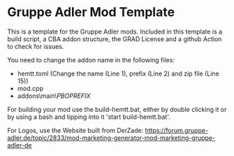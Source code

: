 # Gruppe Adler Mod Template

This is a template for the Gruppe Adler mods. Included in this template is a build script, a CBA addon structure, the GRAD License and a github Action to check for issues.

You need to change the addon name in the following files:
- hemtt.toml (Change the name (Line 1), prefix (Line 2) and zip file (Line 15))
- mod.cpp 
- addons\main\\$PBOPREFIX$


For building your mod use the build-hemtt.bat, either by double clicking it or by using a bash and tipping into it 'start build-hemtt.bat'.

For Logos, use the Website built from DerZade:
https://forum.gruppe-adler.de/topic/2833/mod-marketing-generator-mod-marketing-gruppe-adler-de

